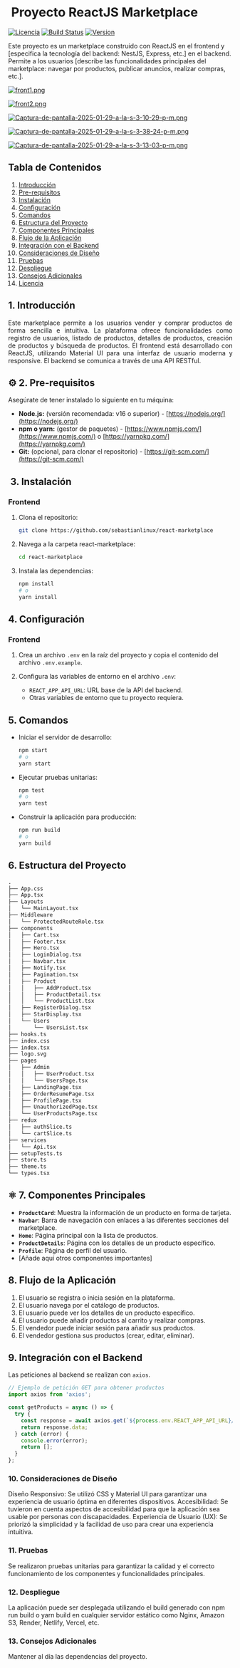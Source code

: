 # ️ Proyecto ReactJS Marketplace

[![Licencia](https://img.shields.io/badge/License-MIT-blue.svg)](https://opensource.org/licenses/MIT)
[![Build Status](https://img.shields.io/badge/Build-Passing-brightgreen.svg)](https://your-website.com/build)
[![Version](https://img.shields.io/badge/Version-1.0.0-orange.svg)](https://your-website.com/version)

Este proyecto es un marketplace construido con ReactJS en el frontend y [especifica la tecnología del backend: NestJS, Express, etc.] en el backend. Permite a los usuarios [describe las funcionalidades principales del marketplace: navegar por productos, publicar anuncios, realizar compras, etc.].

[![front1.png](https://i.postimg.cc/cHrsXbQW/front1.png)](https://postimg.cc/hzRWGMyZ)

 [![front2.png](https://i.postimg.cc/yx0CG4xM/front2.png)](https://postimg.cc/JH7FyFbx)
 
 
 
 [![Captura-de-pantalla-2025-01-29-a-la-s-3-10-29-p-m.png](https://i.postimg.cc/Kj78Cs8H/Captura-de-pantalla-2025-01-29-a-la-s-3-10-29-p-m.png)](https://postimg.cc/MfTwQ5R7)
 
 [![Captura-de-pantalla-2025-01-29-a-la-s-3-38-24-p-m.png](https://i.postimg.cc/J7y6jDTv/Captura-de-pantalla-2025-01-29-a-la-s-3-38-24-p-m.png)](https://postimg.cc/MXSmSTJm)
 
 [![Captura-de-pantalla-2025-01-29-a-la-s-3-13-03-p-m.png](https://i.postimg.cc/0yY0c8vY/Captura-de-pantalla-2025-01-29-a-la-s-3-13-03-p-m.png)](https://postimg.cc/mPr9rWtk)

##  Tabla de Contenidos

1. [Introducción](#1-introducción)
2. [Pre-requisitos](#2-pre-requisitos)
3. [Instalación](#3-instalación)
4. [Configuración](#4-configuración)
5. [Comandos](#5-comandos)
6. [Estructura del Proyecto](#6-estructura-del-proyecto)
7. [Componentes Principales](#7-componentes-principales)
8. [Flujo de la Aplicación](#8-flujo-de-la-aplicación)
9. [Integración con el Backend](#9-integración-con-el-backend)
10. [Consideraciones de Diseño](#10-consideraciones-de-diseño)
11. [Pruebas](#11-pruebas)
12. [Despliegue](#12-despliegue)
13. [Consejos Adicionales](#13-consejos-adicionales)
14. [Licencia](#14-licencia)

##  1. Introducción <a name="1-introducción"></a>

<p align="justify">
  Este marketplace permite a los usuarios vender y comprar productos de forma sencilla e intuitiva. La plataforma ofrece funcionalidades como registro de usuarios, listado de productos, detalles de productos, creación de productos y búsqueda de productos. El frontend está desarrollado con ReactJS, utilizando Material UI para una interfaz de usuario moderna y responsive. El backend se comunica a través de una API RESTful.
</p>

## ⚙️ 2. Pre-requisitos <a name="2-pre-requisitos"></a>

Asegúrate de tener instalado lo siguiente en tu máquina:

*   **Node.js:** (versión recomendada: v16 o superior) - [https://nodejs.org/](https://nodejs.org/)
*   **npm o yarn:** (gestor de paquetes) - [https://www.npmjs.com/](https://www.npmjs.com/) o [https://yarnpkg.com/](https://yarnpkg.com/)
*   **Git:** (opcional, para clonar el repositorio) - [https://git-scm.com/](https://git-scm.com/)

## ️ 3. Instalación <a name="3-instalación"></a>

### Frontend

1.  Clona el repositorio:

    ```bash
    git clone https://github.com/sebastianlinux/react-marketplace
    ```

2.  Navega a la carpeta react-marketplace:

    ```bash
    cd react-marketplace
    ```

3.  Instala las dependencias:

    ```bash
    npm install
    # o
    yarn install
    ```


##  4. Configuración <a name="4-configuración"></a>

### Frontend

1.  Crea un archivo `.env` en la raíz del proyecto y copia el contenido del archivo `.env.example`.

2.  Configura las variables de entorno en el archivo `.env`:

    *   `REACT_APP_API_URL`: URL base de la API del backend.
    *   Otras variables de entorno que tu proyecto requiera.


##  5. Comandos <a name="5-comandos"></a>


*   Iniciar el servidor de desarrollo:

    ```bash
    npm start
    # o
    yarn start
    ```

*   Ejecutar pruebas unitarias:

    ```bash
    npm test
    # o
    yarn test
    ```

*   Construir la aplicación para producción:

    ```bash
    npm run build
    # o
    yarn build
    ```
 

##  6. Estructura del Proyecto <a name="6-estructura-del-proyecto"></a>

```markdown
.
├── App.css
├── App.tsx
├── Layouts
│   └── MainLayout.tsx
├── Middleware
│   └── ProtectedRouteRole.tsx
├── components
│   ├── Cart.tsx
│   ├── Footer.tsx
│   ├── Hero.tsx
│   ├── LoginDialog.tsx
│   ├── Navbar.tsx
│   ├── Notify.tsx
│   ├── Pagination.tsx
│   ├── Product
│   │   ├── AddProduct.tsx
│   │   ├── ProductDetail.tsx
│   │   └── ProductList.tsx
│   ├── RegisterDialog.tsx
│   ├── StarDisplay.tsx
│   └── Users
│       └── UsersList.tsx
├── hooks.ts
├── index.css
├── index.tsx
├── logo.svg
├── pages
│   ├── Admin
│   │   ├── UserProduct.tsx
│   │   └── UsersPage.tsx
│   ├── LandingPage.tsx
│   ├── OrderResumePage.tsx
│   ├── ProfilePage.tsx
│   ├── UnauthorizedPage.tsx
│   └── UserProductsPage.tsx
├── redux
│   ├── authSlice.ts
│   └── cartSlice.ts
├── services
│   └── Api.tsx
├── setupTests.ts
├── store.ts
├── theme.ts
└── types.tsx

```

## ⚛️ 7. Componentes Principales <a name="7-componentes-principales"></a>

*   **`ProductCard`**: Muestra la información de un producto en forma de tarjeta.
*   **`Navbar`**: Barra de navegación con enlaces a las diferentes secciones del marketplace.
*   **`Home`**: Página principal con la lista de productos.
*   **`ProductDetails`**: Página con los detalles de un producto específico.
*   **`Profile`**: Página de perfil del usuario.
*   [Añade aquí otros componentes importantes]

##  8. Flujo de la Aplicación <a name="8-flujo-de-la-aplicación"></a>

1.  El usuario se registra o inicia sesión en la plataforma.
2.  El usuario navega por el catálogo de productos.
3.  El usuario puede ver los detalles de un producto específico.
4.  El usuario puede añadir productos al carrito y realizar compras.
5.  El vendedor puede iniciar sesión para añadir sus productos.
6.  El vendedor gestiona sus productos (crear, editar, eliminar).

##  9. Integración con el Backend <a name="9-integración-con-el-backend"></a>

Las peticiones al backend se realizan con `axios`.

```javascript
// Ejemplo de petición GET para obtener productos
import axios from 'axios';

const getProducts = async () => {
  try {
    const response = await axios.get(`${process.env.REACT_APP_API_URL}/products`);
    return response.data;
  } catch (error) {
    console.error(error);
    return [];
  }
};
```


### 10. Consideraciones de Diseño <a name="10-consideraciones-de-diseño"></a>
Diseño Responsivo: Se utilizó CSS y Material UI para garantizar una experiencia de usuario óptima en diferentes dispositivos.
Accesibilidad: Se tuvieron en cuenta aspectos de accesibilidad para que la aplicación sea usable por personas con discapacidades.
Experiencia de Usuario (UX): Se priorizó la simplicidad y la facilidad de uso para crear una experiencia intuitiva.

### 11. Pruebas <a name="11-pruebas"></a>
Se realizaron pruebas unitarias para garantizar la calidad y el correcto funcionamiento de los componentes y funcionalidades principales.

### 12. Despliegue <a name="12-despliegue"></a>
La aplicación puede ser desplegada utilizando el build generado con npm run build o yarn build en cualquier servidor estático como Nginx, Amazon S3, Render, Netlify, Vercel, etc.

### 13. Consejos Adicionales <a name="13-consejos-adicionales"></a>
Mantener al día las dependencias del proyecto.


